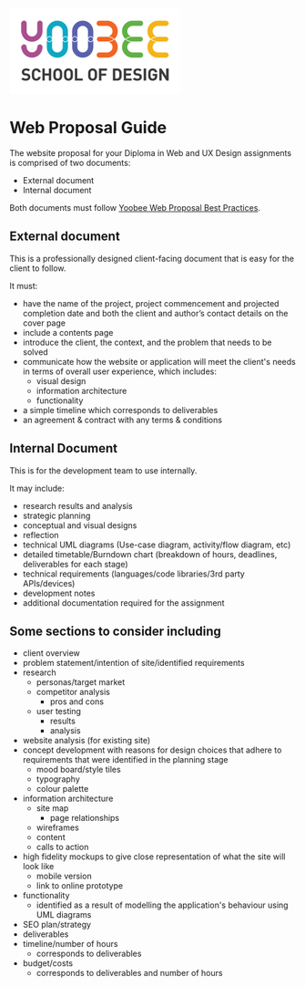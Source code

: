 [![Yoobee School of Design](https://raw.githubusercontent.com/YoobeeWebTutors/yoobee-web-best-practices/master/images/yoobee-logo-300w.png)](http://yoobee.ac.nz)

# Web Proposal Guide

The website proposal for your Diploma in Web and UX Design assignments is comprised of two documents:

- External document
- Internal document

Both documents must follow [Yoobee Web Proposal Best Practices](../best-practices/web-proposal.md).
 
## External document

This is a professionally designed client-facing document that is easy for the client to follow.

It must:
- have the name of the project, project commencement and projected completion date and both the client and author’s contact details on the cover page
- include a contents page
- introduce the client, the context, and the problem that needs to be solved
- communicate how the website or application will meet the client's needs in terms of overall user experience, which includes:
    - visual design
    - information architecture
    - functionality
- a simple timeline which corresponds to deliverables
- an agreement & contract with any terms & conditions
 
## Internal Document

This is for the development team to use internally. 

It may include:

- research results and analysis
- strategic planning
- conceptual and visual designs
- reflection
- technical UML diagrams (Use-case diagram, activity/flow diagram, etc)
- detailed timetable/Burndown chart (breakdown of hours, deadlines, deliverables for each stage)
- technical requirements (languages/code libraries/3rd party APIs/devices)
- development notes
- additional documentation required for the assignment


## Some sections to consider including

- client overview
- problem statement/intention of site/identified requirements
- research
  - personas/target market
  - competitor analysis
    - pros and cons
  - user testing
    - results
    - analysis
- website analysis (for existing site)
- concept development with reasons for design choices that adhere to requirements that were identified in the planning stage
  - mood board/style tiles
  - typography
  - colour palette
- information architecture
  - site map
    - page relationships
  - wireframes
  - content
  - calls to action
- high fidelity mockups to give close representation of what the site will look like
  - mobile version
  - link to online prototype
- functionality
  - identified as a result of modelling the application's behaviour using UML diagrams
- SEO plan/strategy
- deliverables
- timeline/number of hours
  - corresponds to deliverables
- budget/costs
  - corresponds to deliverables and number of hours